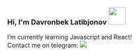 ### Hi, I'm Davronbek Latibjonov <img src="https://media1.giphy.com/media/gM5qFksULw54NMWyry/giphy.gif?cid=ecf05e47rtue39bfx62k9lfa707kxi2sgfh9n6jbs8oazyiz&rid=giphy.gif&ct=s" width="40"/>

I’m currently learning Javascript and React! <br/>
Contact me on telegram: <img src="https://image.similarpng.com/very-thumbnail/2021/01/Telegram-icon-on-transparent-background-PNG.png"/>

<!--
- 🔭 I’m currently working on ...
- 🌱 I’m currently learning ...
- 📫 How to reach me: ...
- ⚡ Fun fact: ...
-->
